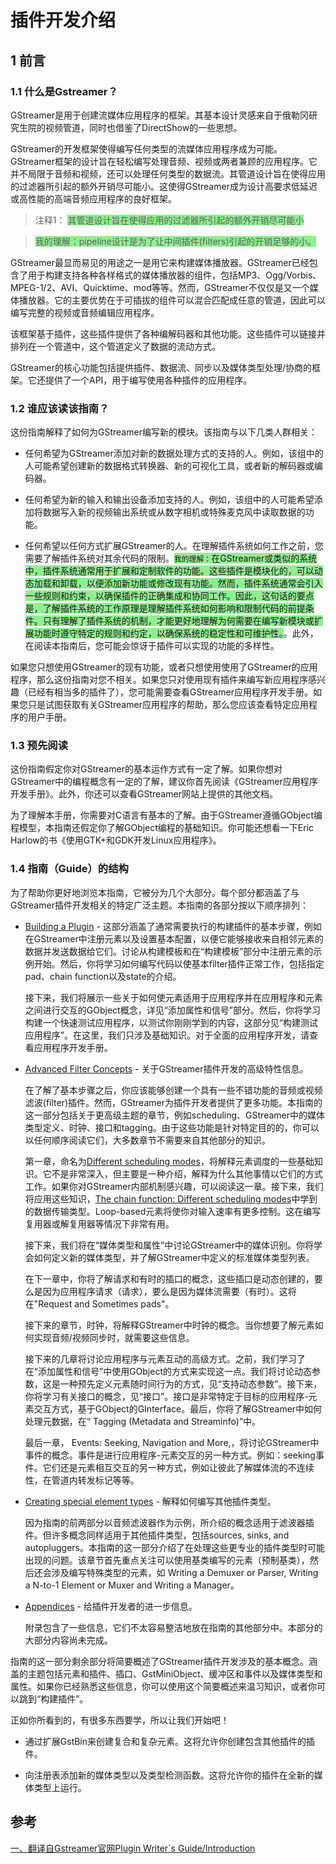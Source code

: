 # 插件开发介绍
## 1 前言
### 1.1 什么是Gstreamer？

GStreamer是用于创建流媒体应用程序的框架。其基本设计灵感来自于俄勒冈研究生院的视频管道，同时也借鉴了DirectShow的一些思想。

GStreamer的开发框架使得编写任何类型的流媒体应用程序成为可能。GStreamer框架的设计旨在轻松编写处理音频、视频或两者兼顾的应用程序。它并不局限于音频和视频，还可以处理任何类型的数据流。其管道设计旨在使得应用的过滤器所引起的额外开销尽可能小。这使得GStreamer成为设计高要求低延迟或高性能的高端音频应用程序的良好框架。

>注释1：
<span style="background-color: lightgreen;">其管道设计旨在使得应用的过滤器所引起的额外开销尽可能小</span>

><span style="background-color: lightgreen;">我的理解：pipeline设计是为了让中间插件(filters)引起的开销足够的小。</span>

GStreamer最显而易见的用途之一是用它来构建媒体播放器。GStreamer已经包含了用于构建支持各种各样格式的媒体播放器的组件，包括MP3、Ogg/Vorbis、MPEG-1/2、AVI、Quicktime、mod等等。然而，GStreamer不仅仅是又一个媒体播放器。它的主要优势在于可插拔的组件可以混合匹配成任意的管道，因此可以编写完整的视频或音频编辑应用程序。

该框架基于插件，这些插件提供了各种编解码器和其他功能。这些插件可以链接并排列在一个管道中，这个管道定义了数据的流动方式。

GStreamer的核心功能包括提供插件、数据流、同步以及媒体类型处理/协商的框架。它还提供了一个API，用于编写使用各种插件的应用程序。

### 1.2 谁应该读该指南？

这份指南解释了如何为GStreamer编写新的模块。该指南与以下几类人群相关：

 - 任何希望为GStreamer添加对新的数据处理方式的支持的人。例如，该组中的人可能希望创建新的数据格式转换器、新的可视化工具，或者新的解码器或编码器。

 - 任何希望为新的输入和输出设备添加支持的人。例如，该组中的人可能希望添加将数据写入新的视频输出系统或从数字相机或特殊麦克风中读取数据的功能。

 - 任何希望以任何方式扩展GStreamer的人。在理解插件系统如何工作之前，您需要了解插件系统对其余代码的限制。<span style="background-color: lightgreen;">`我的理解：`在GStreamer或类似的系统中，插件系统通常用于扩展和定制软件的功能。这些插件是模块化的，可以动态加载和卸载，以便添加新功能或修改现有功能。然而，插件系统通常会引入一些规则和约束，以确保插件的正确集成和协同工作。因此，这句话的要点是，了解插件系统的工作原理是理解插件系统如何影响和限制代码的前提条件。只有理解了插件系统的机制，才能更好地理解为何需要在编写新模块或扩展功能时遵守特定的规则和约定，以确保系统的稳定性和可维护性。</span>。此外，在阅读本指南后，您可能会惊讶于插件可以实现的功能的多样性。

如果您只想使用GStreamer的现有功能，或者只想使用使用了GStreamer的应用程序，那么这份指南对您不相关。如果您只对使用现有插件来编写新应用程序感兴趣（已经有相当多的插件了），您可能需要查看GStreamer应用程序开发手册。如果您只是试图获取有关GStreamer应用程序的帮助，那么您应该查看特定应用程序的用户手册。

### 1.3 预先阅读

这份指南假定你对GStreamer的基本运作方式有一定了解。如果你想对GStreamer中的编程概念有一定的了解，建议你首先阅读《GStreamer应用程序开发手册》。此外，你还可以查看GStreamer网站上提供的其他文档。

为了理解本手册，你需要对C语言有基本的了解。由于GStreamer遵循GObject编程模型，本指南还假定你了解GObject编程的基础知识。你可能还想看一下Eric Harlow的书《使用GTK+和GDK开发Linux应用程序》。

### 1.4 指南（Guide）的结构

为了帮助你更好地浏览本指南，它被分为几个大部分。每个部分都涵盖了与GStreamer插件开发相关的特定广泛主题。本指南的各部分按以下顺序排列：

 - [Building a Plugin](https://gstreamer.freedesktop.org/documentation/plugin-development/basics/index.html?gi-language=c) - 这部分涵盖了通常需要执行的构建插件的基本步骤，例如在GStreamer中注册元素以及设置基本配置，以便它能够接收来自相邻元素的数据并发送数据给它们。讨论从构建模板和在“构建模板”部分中注册元素的示例开始。然后，你将学习如何编写代码以使基本filter插件正常工作，包括指定pad、chain function以及state的介绍。

   接下来，我们将展示一些关于如何使元素适用于应用程序并在应用程序和元素之间进行交互的GObject概念，详见“添加属性和信号”部分。然后，你将学习构建一个快速测试应用程序，以测试你刚刚学到的内容，这部分见“构建测试应用程序”。在这里，我们只涉及基础知识。对于全面的应用程序开发，请查看应用程序开发手册。

 - [Advanced Filter Concepts](https://gstreamer.freedesktop.org/documentation/plugin-development/advanced/index.html?gi-language=c) - 关于GStreamer插件开发的高级特性信息。
  
   在了解了基本步骤之后，你应该能够创建一个具有一些不错功能的音频或视频滤波(filter)插件。然而，GStreamer为插件开发者提供了更多功能。本指南的这一部分包括关于更高级主题的章节，例如scheduling、GStreamer中的媒体类型定义、时钟、接口和tagging。由于这些功能是针对特定目的的，你可以以任何顺序阅读它们，大多数章节不需要来自其他部分的知识。

   第一章，命名为[Different scheduling modes](https://gstreamer.freedesktop.org/documentation/plugin-development/advanced/scheduling.html?gi-language=c)，将解释元素调度的一些基础知识。它不是非常深入，但主要是一种介绍，解释为什么其他事情以它们的方式工作。如果你对GStreamer内部机制感兴趣，可以阅读这一章。接下来，我们将应用这些知识，[The chain function: Different scheduling modes](https://gstreamer.freedesktop.org/documentation/plugin-development/basics/chainfn.html?gi-language=c)中学到的数据传输类型。Loop-based元素将使你对输入速率有更多控制。这在编写复用器或解复用器等情况下非常有用。

   接下来，我们将在“媒体类型和属性”中讨论GStreamer中的媒体识别。你将学会如何定义新的媒体类型，并了解GStreamer中定义的标准媒体类型列表。

   在下一章中，你将了解请求和有时的插口的概念，这些插口是动态创建的，要么是因为应用程序请求（请求），要么是因为媒体流需要（有时）。这将在"Request and Sometimes pads"。

   接下来的章节，时钟，将解释GStreamer中时钟的概念。当你想要了解元素如何实现音频/视频同步时，就需要这些信息。

   接下来的几章将讨论应用程序与元素互动的高级方式。之前，我们学习了在“添加属性和信号”中使用GObject的方式来实现这一点。我们将讨论动态参数，这是一种预先定义元素随时间行为的方式，见“支持动态参数”。接下来，你将学习有关接口的概念，见“接口”。接口是非常特定于目标的应用程序-元素交互方式，基于GObject的GInterface。最后，你将了解GStreamer中如何处理元数据，在“ Tagging (Metadata and Streaminfo)”中。

   最后一章， Events: Seeking, Navigation and More,，将讨论GStreamer中事件的概念。事件是进行应用程序-元素交互的另一种方式。例如：seeking事件。它们还是元素相互交互的另一种方式，例如让彼此了解媒体流的不连续性，在管道内转发标记等等。

 - [Creating special element types](https://gstreamer.freedesktop.org/documentation/plugin-development/element-types/index.html?gi-language=c)  -  解释如何编写其他插件类型。

   因为指南的前两部分以音频滤波器作为示例，所介绍的概念适用于滤波器插件。但许多概念同样适用于其他插件类型，包括sources, sinks, and autopluggers。本指南的这一部分介绍了在处理这些更专业的插件类型时可能出现的问题。该章节首先重点关注可以使用基类编写的元素（预制基类），然后还会涉及编写特殊类型的元素，如 Writing a Demuxer or Parser, Writing a N-to-1 Element or Muxer and Writing a Manager。
 
 - [Appendices](https://gstreamer.freedesktop.org/documentation/plugin-development/appendix/index.html?gi-language=c) -  给插件开发者的进一步信息。

   附录包含了一些信息，它们不太容易整洁地放在指南的其他部分中。本部分的大部分内容尚未完成。


指南的这一部分剩余部分将简要概述了GStreamer插件开发涉及的基本概念。涵盖的主题包括元素和插件、插口、GstMiniObject、缓冲区和事件以及媒体类型和属性。如果你已经熟悉这些信息，你可以使用这个简要概述来温习知识，或者你可以跳到“构建插件”。

正如你所看到的，有很多东西要学，所以让我们开始吧！

  - 通过扩展GstBin来创建复合和复杂元素。这将允许你创建包含其他插件的插件。

  - 向注册表添加新的媒体类型以及类型检测函数。这将允许你的插件在全新的媒体类型上运行。


## 参考
[一、翻译自Gstreamer官网Plugin Writer`s Guide/Introduction](https://gstreamer.freedesktop.org/documentation/plugin-development/introduction/preface.html?gi-language=c)